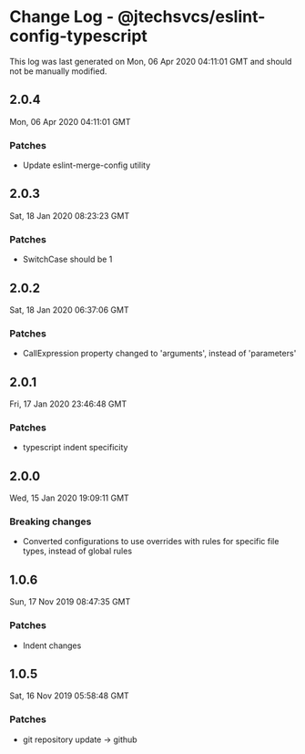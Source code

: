 # Change Log - @jtechsvcs/eslint-config-typescript

This log was last generated on Mon, 06 Apr 2020 04:11:01 GMT and should not be manually modified.

## 2.0.4
Mon, 06 Apr 2020 04:11:01 GMT

### Patches

- Update eslint-merge-config utility

## 2.0.3
Sat, 18 Jan 2020 08:23:23 GMT

### Patches

- SwitchCase should be 1

## 2.0.2
Sat, 18 Jan 2020 06:37:06 GMT

### Patches

- CallExpression property changed to 'arguments', instead of 'parameters'

## 2.0.1
Fri, 17 Jan 2020 23:46:48 GMT

### Patches

- typescript indent specificity

## 2.0.0
Wed, 15 Jan 2020 19:09:11 GMT

### Breaking changes

- Converted configurations to use overrides with rules for specific file types, instead of global rules

## 1.0.6
Sun, 17 Nov 2019 08:47:35 GMT

### Patches

- Indent changes

## 1.0.5
Sat, 16 Nov 2019 05:58:48 GMT

### Patches

- git repository update -> github

